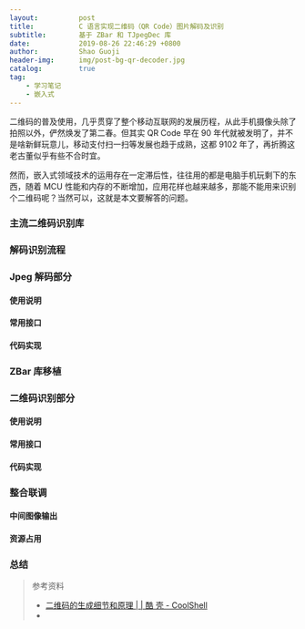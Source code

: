 ```yaml
---
layout:          post
title:           C 语言实现二维码（QR Code）图片解码及识别
subtitle:        基于 ZBar 和 TJpegDec 库
date:            2019-08-26 22:46:29 +0800
author:          Shao Guoji
header-img:      img/post-bg-qr-decoder.jpg
catalog:         true
tag:
    - 学习笔记
    - 嵌入式
---
```


二维码的普及使用，几乎贯穿了整个移动互联网的发展历程，从此手机摄像头除了拍照以外，俨然焕发了第二春。但其实 QR Code 早在 90 年代就被发明了，并不是啥新鲜玩意儿，移动支付扫一扫等发展也趋于成熟，这都 9102 年了，再折腾这老古董似乎有些不合时宜。

然而，嵌入式领域技术的运用存在一定滞后性，往往用的都是电脑手机玩剩下的东西，随着 MCU 性能和内存的不断增加，应用花样也越来越多，那能不能用来识别个二维码呢？当然可以，这就是本文要解答的问题。

### 主流二维码识别库

### 解码识别流程

### Jpeg 解码部分

#### 使用说明

#### 常用接口

#### 代码实现

### ZBar 库移植

### 二维码识别部分

#### 使用说明

#### 常用接口

#### 代码实现

### 整合联调

#### 中间图像输出

#### 资源占用

### 总结


> 参考资料
> 
> * [二维码的生成细节和原理 \| \| 酷 壳 - CoolShell](https://coolshell.cn/articles/10590.html)
> * 